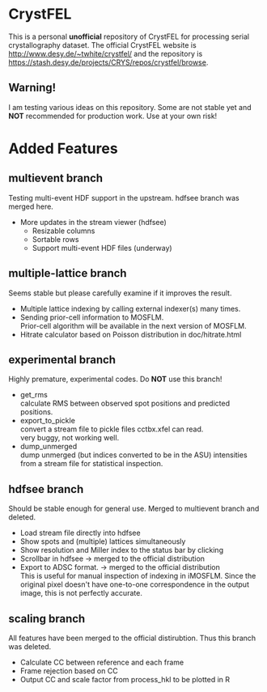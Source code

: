 CrystFEL
========

This is a personal **unofficial** repository of CrystFEL for processing serial crystallography dataset.
The official CrystFEL website is http://www.desy.de/~twhite/crystfel/ and the repository is 
https://stash.desy.de/projects/CRYS/repos/crystfel/browse.

Warning!
--------

I am testing various ideas on this repository. 
Some are not stable yet and **NOT** recommended for production work. 
Use at your own risk!

Added Features
==============

multievent branch
-----------------

Testing multi-event HDF support in the upstream. hdfsee branch was merged here.

* More updates in the stream viewer (hdfsee)
    * Resizable columns
    * Sortable rows
    * Support multi-event HDF files (underway)

multiple-lattice branch
-----------------------

Seems stable but please carefully examine if it improves the result.

* Multiple lattice indexing by calling external indexer(s) many times.
* Sending prior-cell information to MOSFLM.  
  Prior-cell algorithm will be available in the next version of MOSFLM.
* Hitrate calculator based on Poisson distribution in doc/hitrate.html

experimental branch
-------------------

Highly premature, experimental codes. Do **NOT** use this branch!

* get_rms  
  calculate RMS between observed spot positions and predicted positions.
* export_to_pickle  
  convert a stream file to pickle files cctbx.xfel can read.  
  very buggy, not working well.
* dump_unmerged  
  dump unmerged (but indices converted to be in the ASU) intensities from 
  a stream file for statistical inspection.

hdfsee branch
-------------

Should be stable enough for general use. Merged to multievent branch and deleted.

* Load stream file directly into hdfsee
* Show spots and (multiple) lattices simultaneously
* Show resolution and Miller index to the status bar by clicking
* Scrollbar in hdfsee -> merged to the official distribution
* Export to ADSC format. -> merged to the official distribution  
  This is useful for manual inspection of indexing in iMOSFLM.
  Since the original pixel doesn't have one-to-one correspondence in
  the output image, this is not perfectly accurate.

scaling branch
--------------

All features have been merged to the official distirubtion. Thus this branch was deleted.

* Calculate CC between reference and each frame
* Frame rejection based on CC
* Output CC and scale factor from process_hkl to be plotted in R


